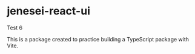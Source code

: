 # jenesei-react-ui

Test 6

This is a package created to practice building a TypeScript package with Vite.
